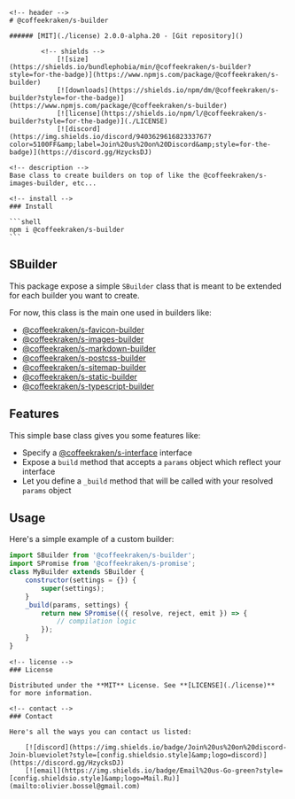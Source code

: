 <!-- This file has been generated using
     the "@coffeekraken/s-markdown-builder" package.
     !!! Do not edit it directly... -->


    <!-- header -->
    # @coffeekraken/s-builder

    ###### [MIT](./license) 2.0.0-alpha.20 - [Git repository]()

            <!-- shields -->
                [![size](https://shields.io/bundlephobia/min/@coffeekraken/s-builder?style=for-the-badge)](https://www.npmjs.com/package/@coffeekraken/s-builder)
                [![downloads](https://shields.io/npm/dm/@coffeekraken/s-builder?style=for-the-badge)](https://www.npmjs.com/package/@coffeekraken/s-builder)
                [![license](https://shields.io/npm/l/@coffeekraken/s-builder?style=for-the-badge)](./LICENSE)
                [![discord](https://img.shields.io/discord/940362961682333767?color=5100FF&amp;label=Join%20us%20on%20Discord&amp;style=for-the-badge)](https://discord.gg/HzycksDJ)
            
    <!-- description -->
    Base class to create builders on top of like the @coffeekraken/s-images-builder, etc...

    <!-- install -->
    ### Install

    ```shell
    npm i @coffeekraken/s-builder
    ```

<!-- body -->

<!--
/**
 * @name            README
 * @namespace       doc
 * @type            Markdown
 * @platform        md
 * @status          stable
 * @menu            Documentation           /doc/readme
 *
 * @since           2.0.0
 * @author    Olivier Bossel <olivier.bossel@gmail.com> (https://coffeekraken.io)
 */
-->

## SBuilder

This package expose a simple `SBuilder` class that is meant to be extended for each builder you want to create.

For now, this class is the main one used in builders like:

-   [@coffeekraken/s-favicon-builder](/package/@coffeekraken/s-favicon-builder/doc/readme)
-   [@coffeekraken/s-images-builder](/package/@coffeekraken/s-images-builder/doc/readme)
-   [@coffeekraken/s-markdown-builder](/package/@coffeekraken/s-markdown-builder/doc/readme)
-   [@coffeekraken/s-postcss-builder](/package/@coffeekraken/s-postcss-builder/doc/readme)
-   [@coffeekraken/s-sitemap-builder](/package/@coffeekraken/s-sitemap-builder/doc/readme)
-   [@coffeekraken/s-static-builder](/package/@coffeekraken/s-static-builder/doc/readme)
-   [@coffeekraken/s-typescript-builder](/package/@coffeekraken/s-typescript-builder/doc/readme)

## Features

This simple base class gives you some features like:

-   Specify a [@coffeekraken/s-interface](/package/@coffeekraken/s-interface/doc/readme) interface
-   Expose a `build` method that accepts a `params` object which reflect your interface
-   Let you define a `_build` method that will be called with your resolved `params` object

## Usage

Here's a simple example of a custom builder:

```js
import SBuilder from '@coffeekraken/s-builder';
import SPromise from '@coffeekraken/s-promise';
class MyBuilder extends SBuilder {
    constructor(settings = {}) {
        super(settings);
    }
    _build(params, settings) {
        return new SPromise(({ resolve, reject, emit }) => {
            // compilation logic
        });
    }
}
```


    <!-- license -->    
    ### License

    Distributed under the **MIT** License. See **[LICENSE](./license)** for more information.

    <!-- contact -->
    ### Contact

    Here's all the ways you can contact us listed:

        [![discord](https://img.shields.io/badge/Join%20us%20on%20discord-Join-blueviolet?style=[config.shieldsio.style]&amp;logo=discord)](https://discord.gg/HzycksDJ)
        [![email](https://img.shields.io/badge/Email%20us-Go-green?style=[config.shieldsio.style]&amp;logo=Mail.Ru)](mailto:olivier.bossel@gmail.com)
    